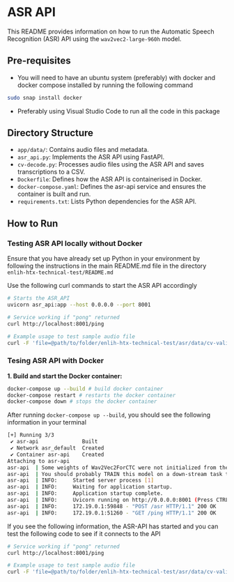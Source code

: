 # ASR API 

This README provides information on how to run the Automatic Speech Recognition (ASR) API using the `wav2vec2-large-960h` model.

## Pre-requisites 
- You will need to have an ubuntu system (preferably) with docker and docker compose installed by running the following command
```bash
sudo snap install docker
```
- Preferably using Visual Studio Code to run all the code in this package

## Directory Structure

- `app/data/`: Contains audio files and metadata.
- `asr_api.py`: Implements the ASR API using FastAPI.
- `cv-decode.py`: Processes audio files using the ASR API and saves transcriptions to a CSV.
- `Dockerfile`: Defines how the ASR API is containerised in Docker.
- `docker-compose.yaml`: Defines the asr-api service and ensures the container is built and run.
- `requirements.txt`: Lists Python dependencies for the ASR API.

## How to Run

### Testing ASR API locally without Docker

Ensure that you have already set up Python in your environment by following the instructions in the main README.md file in the directory ```enlih-htx-technical-test/README.md```

Use the following curl commands to start the ASR API accordingly
```bash
# Starts the ASR_API
uvicorn asr_api:app --host 0.0.0.0 --port 8001 

# Service working if "pong" returned
curl http://localhost:8001/ping 

# Example usage to test sample audio file 
curl -F 'file=@path/to/folder/enlih-htx-technical-test/asr/data/cv-valid-dev/sample-000000.mp3' http://localhost:8001/asr
```

### Tesing ASR API with Docker

**1. Build and start the Docker container:**
```bash
docker-compose up --build # build docker container
docker-compose restart # restarts the docker container
docker-compose down # stops the docker container
```
After running ```docker-compose up --build```, you should see the following information in your terminal
```bash
[+] Running 3/3
 ✔ asr-api              Built                                                                                                          0.0s 
 ✔ Network asr_default  Created                                                                                                        0.1s 
 ✔ Container asr-api    Created                                                                                                        0.0s 
Attaching to asr-api
asr-api  | Some weights of Wav2Vec2ForCTC were not initialized from the model checkpoint at facebook/wav2vec2-large-960h and are newly initialized: ['wav2vec2.masked_spec_embed']
asr-api  | You should probably TRAIN this model on a down-stream task to be able to use it for predictions and inference.
asr-api  | INFO:     Started server process [1]
asr-api  | INFO:     Waiting for application startup.
asr-api  | INFO:     Application startup complete.
asr-api  | INFO:     Uvicorn running on http://0.0.0.0:8001 (Press CTRL+C to quit)
asr-api  | INFO:     172.19.0.1:59848 - "POST /asr HTTP/1.1" 200 OK
asr-api  | INFO:     172.19.0.1:51260 - "GET /ping HTTP/1.1" 200 OK
```
If you see the following information, the ASR-API has started and you can test the following code to see if it connects to the API


```bash
# Service working if "pong" returned
curl http://localhost:8001/ping 

# Example usage to test sample audio file 
curl -F 'file=@path/to/folder/enlih-htx-technical-test/asr/data/cv-valid-dev/sample-000000.mp3' http://localhost:8001/asr
```